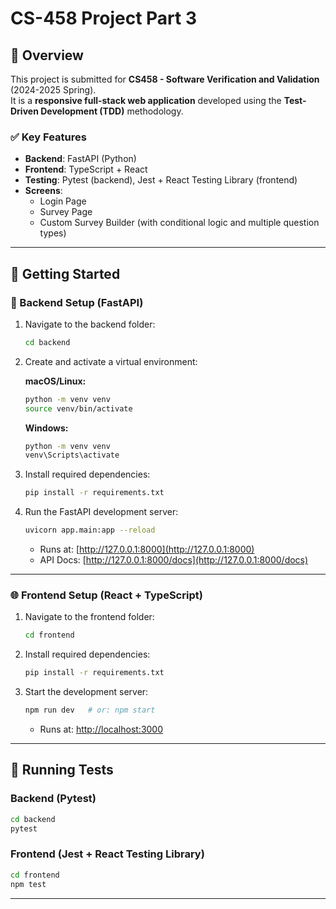 # CS-458 Project Part 3

## 📘 Overview

This project is submitted for **CS458 - Software Verification and Validation** (2024-2025 Spring).  
It is a **responsive full-stack web application** developed using the **Test-Driven Development (TDD)** methodology.

### ✅ Key Features

- **Backend**: FastAPI (Python)
- **Frontend**: TypeScript + React
- **Testing**: Pytest (backend), Jest + React Testing Library (frontend)
- **Screens**:
  - Login Page
  - Survey Page
  - Custom Survey Builder (with conditional logic and multiple question types)

---

## 🚀 Getting Started

### 🔧 Backend Setup (FastAPI)

1. Navigate to the backend folder:
   ```bash
   cd backend
   ```

2. Create and activate a virtual environment:

   **macOS/Linux:**
   ```bash
   python -m venv venv
   source venv/bin/activate
   ```

   **Windows:**
   ```bash
   python -m venv venv
   venv\Scripts\activate
   ```

3. Install required dependencies:
   ```bash
   pip install -r requirements.txt
   ```

4. Run the FastAPI development server:
   ```bash
   uvicorn app.main:app --reload
   ```

   - Runs at: [http://127.0.0.1:8000](http://127.0.0.1:8000)
   - API Docs: [http://127.0.0.1:8000/docs](http://127.0.0.1:8000/docs)

---

### 🌐 Frontend Setup (React + TypeScript)

1. Navigate to the frontend folder:
   ```bash
   cd frontend
   ```

2. Install required dependencies:
   ```bash
   pip install -r requirements.txt
   ```

3. Start the development server:
   ```bash
   npm run dev   # or: npm start
   ```

   - Runs at: [http://localhost:3000](http://localhost:3000)

---

## 🧪 Running Tests

### Backend (Pytest)

```bash
cd backend
pytest
```

### Frontend (Jest + React Testing Library)

```bash
cd frontend
npm test
```

---
